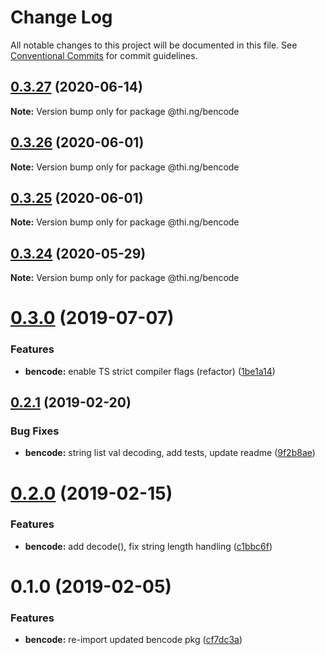 # Change Log

All notable changes to this project will be documented in this file.
See [Conventional Commits](https://conventionalcommits.org) for commit guidelines.

## [0.3.27](https://github.com/thi-ng/umbrella/compare/@thi.ng/bencode@0.3.26...@thi.ng/bencode@0.3.27) (2020-06-14)

**Note:** Version bump only for package @thi.ng/bencode





## [0.3.26](https://github.com/thi-ng/umbrella/compare/@thi.ng/bencode@0.3.25...@thi.ng/bencode@0.3.26) (2020-06-01)

**Note:** Version bump only for package @thi.ng/bencode





## [0.3.25](https://github.com/thi-ng/umbrella/compare/@thi.ng/bencode@0.3.24...@thi.ng/bencode@0.3.25) (2020-06-01)

**Note:** Version bump only for package @thi.ng/bencode





## [0.3.24](https://github.com/thi-ng/umbrella/compare/@thi.ng/bencode@0.3.23...@thi.ng/bencode@0.3.24) (2020-05-29)

**Note:** Version bump only for package @thi.ng/bencode





# [0.3.0](https://github.com/thi-ng/umbrella/compare/@thi.ng/bencode@0.2.17...@thi.ng/bencode@0.3.0) (2019-07-07)

### Features

* **bencode:** enable TS strict compiler flags (refactor) ([1be1a14](https://github.com/thi-ng/umbrella/commit/1be1a14))

## [0.2.1](https://github.com/thi-ng/umbrella/compare/@thi.ng/bencode@0.2.0...@thi.ng/bencode@0.2.1) (2019-02-20)

### Bug Fixes

* **bencode:** string list val decoding, add tests, update readme ([9f2b8ae](https://github.com/thi-ng/umbrella/commit/9f2b8ae))

# [0.2.0](https://github.com/thi-ng/umbrella/compare/@thi.ng/bencode@0.1.1...@thi.ng/bencode@0.2.0) (2019-02-15)

### Features

* **bencode:** add decode(), fix string length handling ([c1bbc6f](https://github.com/thi-ng/umbrella/commit/c1bbc6f))

# 0.1.0 (2019-02-05)

### Features

* **bencode:** re-import updated bencode pkg ([cf7dc3a](https://github.com/thi-ng/umbrella/commit/cf7dc3a))
